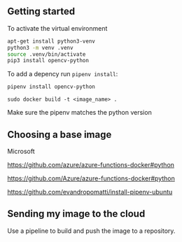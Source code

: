 
## Getting started

To activate the virtual environment

```sh
apt-get install python3-venv
python3 -m venv .venv
source .venv/bin/activate
pip3 install opencv-python
```

To add a depency run `pipenv install`:

```sh
pipenv install opencv-python
```

```
sudo docker build -t <image_name> .
```

Make sure the pipenv matches the python version

## Choosing a base image

Microsoft 

https://github.com/azure/azure-functions-docker#python

https://github.com/Azure/azure-functions-docker#python


https://github.com/evandropomatti/install-pipenv-ubuntu

## Sending my image to the cloud

Use a pipeline to build and push the image to a repository.